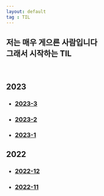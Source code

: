 ```yaml
---
layout: default
tag : TIL
---
```

## 저는 매우 게으른 사람입니다<br> 그래서 시작하는 TIL
<br>

## 2023
<!-- - ### [2023-12](./2023/12.html)
- ### [2023-11](./2023/11.html)
- ### [2023-10](./2023/10.html)
- ### [2023-9](./2023/9.html)
- ### [2023-8](./2023/8.html)
- ### [2023-7](./2023/7.html)
- ### [2023-6](./2023/6.html)
- ### [2023-5](./2023/5.html)
- ### [2023-4](./2023/4.html)-->
- ### [2023-3](./2023/3.html)
- ### [2023-2](./2023/2.html)
- ### [2023-1](./2023/1.html)

## 2022
- ### [2022-12](./2022/12.html)
- ### [2022-11](./2022/11.html)
